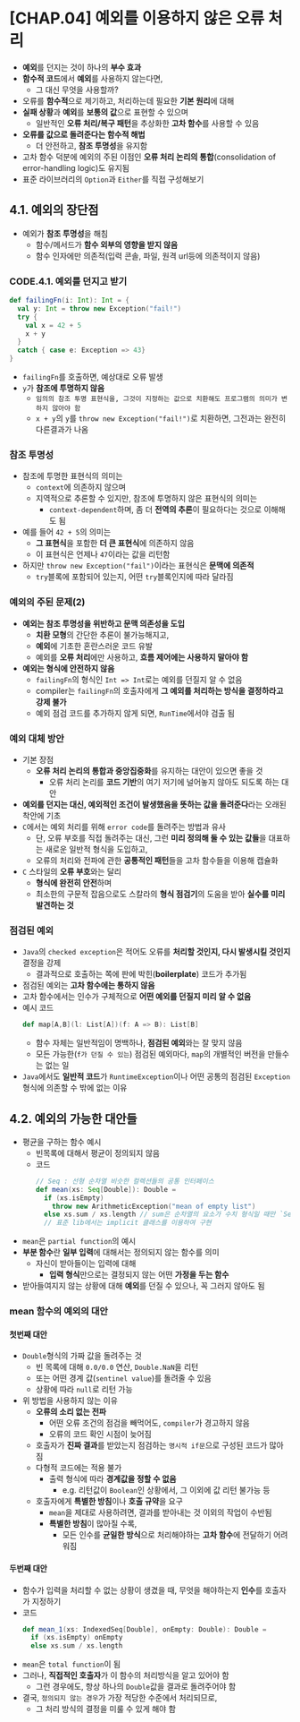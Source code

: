 # [CHAP.04] 예외를 이용하지 않은 오류 처리
- **예외**를 던지는 것이 하나의 **부수 효과**
- **함수적 코드**에서 **예외**를 사용하지 않는다면,
  - 그 대신 무엇을 사용할까?
- 오류를 **함수적**으로 제기하고, 처리하는데 필요한 **기본 원리**에 대해
- **실패 상황**과 **예외**를 **보통의 값**으로 표현할 수 있으며
  - 일반적인 **오류 처리/복구 패턴**을 추상화한 **고차 함수**를 사용할 수 있음
- **오류를 값으로 돌려준다는 함수적 해법**
  - 더 안전하고, **참조 투명성**을 유지함
- 고차 함수 덕분에 예외의 주된 이점인 **오류 처리 논리의 통합**(consolidation of error-handling logic)도 유지됨
- 표준 라이브러리의 `Option`과 `Either`를 직접 구성해보기

## 4.1. 예외의 장단점
- 예외가 **참조 투명성**을 해침
  - 함수/메서드가 **함수 외부의 영향을 받지 않음**
  - 함수 인자에만 의존적(입력 콘솔, 파일, 원격 url등에 의존적이지 않음)

### CODE.4.1. 예외를 던지고 받기
```scala
def failingFn(i: Int): Int = {
  val y: Int = throw new Exception("fail!")
  try {
    val x = 42 + 5
    x + y
  }
  catch { case e: Exception => 43}
}
```
- `failingFn`를 호출하면, 예상대로 오류 발생
- `y`가 **참조에 투명하지 않음**
  - `임의의 참조 투명 표현식을, 그것이 지정하는 값으로 치환해도 프로그램의 의미가 변하지 않아야 함`
  - `x + y`의 `y`를 `throw new Exception("fail!")`로 치환하면, 그전과는 완전히 다른결과가 나옴

### 참조 투명성
- 참조에 투명한 표현식의 의미는
  - `context`에 의존하지 않으며
  - 지역적으로 추론할 수 있지만, 참조에 투명하지 않은 표현식의 의미는
    - `context-dependent`하며, 좀 더 **전역의 추론**이 필요하다는 것으로 이해해도 됨
- 예를 들어 `42 + 5`의 의미는
  - **그 표현식**을 포함한 **더 큰 표현식**에 의존하지 않음
  - 이 표현식은 언제나 `47`이라는 값을 리턴함
- 하지만 `throw new Exception("fail")`이라는 표현식은 **문맥에 의존적**
  - `try`블록에 포함되어 있는지, 어떤 `try`블록인지에 따라 달라짐

### 예외의 주된 문제(2)
- **예외는 참조 투명성을 위반하고 문맥 의존성을 도입**
  - **치환 모형**의 간단한 추론이 불가능해지고,
  - **예외**에 기초한 혼란스러운 코드 유발
  - 예외를 **오류 처리**에만 사용하고, **흐름 제어에는 사용하지 말아야 함**
- **예외는 형식에 안전하지 않음**
  - `failingFn`의 형식인 `Int => Int`로는 예외를 던질지 알 수 없음
  - compiler는 `failingFn`의 호출자에게 **그 예외를 처리하는 방식을 결정하라고 강제 불가**
  - 예외 점검 코드를 추가하지 않게 되면, `RunTime`에서야 검출 됨

### 예외 대체 방안
- 기본 장점
  - **오류 처리 논리의 통합과 중앙집중화**를 유지하는 대안이 있으면 좋을 것
    - 오류 처리 논리를 **코드 기반**의 여기 저기에 널어놓지 않아도 되도록 하는 대안
- **예외를 던지는 대신, 예외적인 조건이 발생했음을 뜻하는 값을 돌려준다**라는 오래된 착안에 기초
- `C`에서는 예외 처리를 위해 `error code`를 돌려주는 방법과 유사
  - 단, 오류 부호를 직접 돌려주는 대신, 그런 **미리 정의해 둘 수 있는 값들**을 대표하는 새로운 일반적 형식을 도입하고,
  - 오류의 처리와 전파에 관한 **공통적인 패턴**들을 고차 함수들을 이용해 캡슐화
- `C` 스타일의 **오류 부호**와는 달리
  - **형식에 완전히 안전**하며
  - 최소한의 구문적 잡음으로도 스칼라의 **형식 점검기**의 도움을 받아 **실수를 미리 발견하는 것**

### 점검된 예외
- `Java`의 `checked exception`은 적어도 오류를 **처리할 것인지, 다시 발생시킬 것인지** 결정을 강제
  - 결과적으로 호출하는 쪽에 판에 박힌(**boilerplate**) 코드가 추가됨
- 점검된 예외는 **고차 함수에는 통하지 않음**
- 고차 함수에서는 인수가 구체적으로 **어떤 예외를 던질지 미리 알 수 없음**
- 예시 코드
  ```scala
  def map[A,B](l: List[A])(f: A => B): List[B]
  ```
  - 함수 자체는 일반적임이 명백하나, **점검된 예외**와는 잘 맞지 않음
  - 모든 가능한(`f가 던질 수 있는`) 점검된 예외마다, `map`의 개별적인 버전을 만들수는 없는 일
- `Java`에서도 **일반적 코드**가 `RuntimeException`이나 어떤 공통의 점검된 `Exception` 형식에 의존할 수 밖에 없는 이유

## 4.2. 예외의 가능한 대안들
- 평균을 구하는 함수 예시
  - 빈목록에 대해서 평균이 정의되지 않음
  - 코드
    ```scala
    // Seq : 선형 순차열 비슷한 컬렉션들의 공통 인터페이스
    def mean(xs: Seq[Double]): Double = 
      if (xs.isEmpty)
        throw new ArithmeticException("mean of empty list")
      else xs.sum / xs.length // sum은 순차열의 요소가 수치 형식일 때만 `Seq`의 메서드로 정의됨
      // 표준 lib에서는 implicit 클래스를 이용하여 구현
    ```
- `mean`은 `partial function`의 예시
- **부분 함수**란 **일부 입력**에 대해서는 정의되지 않는 함수를 의미
  - 자신이 받아들이는 입력에 대해
    - **입력 형식**만으로는 결정되지 않는 어떤 **가정을 두는 함수**
- 받아들여지지 않는 상황에 대해 **예외**를 던질 수 있으나, 꼭 그러지 않아도 됨

### mean 함수의 예외의 대안

#### 첫번째 대안
- `Double`형식의 가짜 값을 돌려주는 것
  - 빈 목록에 대해 `0.0/0.0` 연산, `Double.NaN`을 리턴
  - 또는 어떤 경계 값(`sentinel value`)를 돌려줄 수 있음
  - 상황에 따라 `null`로 리턴 가능
- 위 방법을 사용하지 않는 이유
  - **오류의 소리 없는 전파**
    - 어떤 오류 조건의 점검을 빼먹어도, `compiler`가 경고하지 않음
    - 오류의 코드 확인 시점이 늦어짐
  - 호출자가 **진짜 결과**를 받았는지 점검하는 `명시적 if문`으로 구성된 코드가 많아짐
  - 다형적 코드에는 적용 불가
    - 출력 형식에 따라 **경계값을 정할 수 없음**
      - e.g. 리턴값이 `Boolean`인 상황에서, 그 이외에 값 리턴 불가능 등
  - 호출자에게 **특별한 방침**이나 **호출 규약**을 요구
    - `mean`을 제대로 사용하려면, 결과를 받아내는 것 이외의 작업이 수반됨
    - **특별한 방침**이 많아질 수록,
      - 모든 인수를 **균일한 방식**으로 처리해야하는 **고차 함수**에 전달하기 어려워짐

#### 두번째 대안
- 함수가 입력을 처리할 수 없는 상황이 생겼을 때, 무엇을 해야하는지 **인수**를 호출자가 지정하기
- 코드
  ```scala
  def mean_1(xs: IndexedSeq[Double], onEmpty: Double): Double =
    if (xs.isEmpty) onEmpty
    else xs.sum / xs.length
  ```
- `mean`은 `total function`이 됨
- 그러나, **직접적인 호출자**가 이 함수의 처리방식을 알고 있어야 함
  - 그런 경우에도, 항상 하나의 `Double`값을 결과로 돌려주어야 함
- 결국, `정의되지 않는 경우`가 가장 적당한 수준에서 처리되므로,
  - 그 처리 방식의 결정을 미룰 수 있게 해야 함